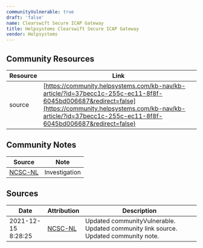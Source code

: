 ```yaml
---
communityVulnerable: true
draft: 'false'
name: Clearswift Secure ICAP Gateway
title: Helpsystems Clearswift Secure ICAP Gateway
vendor: Helpsystems
---
```



## Community Resources
| Resource | Link |
| --- | --- |
| source | [https://community.helpsystems.com/kb-nav/kb-article/?id=37becc1c-255c-ec11-8f8f-6045bd006687&redirect=false](https://community.helpsystems.com/kb-nav/kb-article/?id=37becc1c-255c-ec11-8f8f-6045bd006687&redirect=false) |

## Community Notes
| Source | Note |
| --- | --- |
| [NCSC-NL](https://github.com/NCSC-NL/log4shell/blob/main/software/README.md) | Investigation |

## Sources
| Date | Attribution | Description |
| --- | --- | --- |
| 2021-12-15 8:28:25 | [NCSC-NL](https://github.com/NCSC-NL/log4shell/blob/main/software/README.md) | Updated communityVulnerable. Updated community link source. Updated community note.  |
